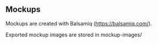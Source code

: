 ## Mockups

Mockups are created with Balsamiq (https://balsamiq.com/).

Exported mockup images are stored in mockup-images/
